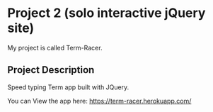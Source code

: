 # Project 2 (solo interactive jQuery site)

My project is called Term-Racer.

## Project Description

Speed typing Term app built with JQuery.

You can View the app here: https://term-racer.herokuapp.com/
